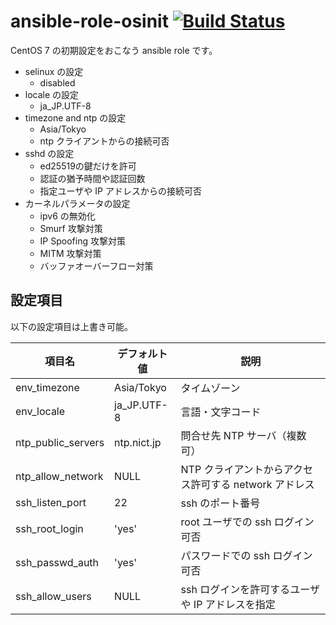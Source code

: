 # ansible-role-osinit [![Build Status](https://travis-ci.org/izumimatsuo/ansible-role-osinit.svg?branch=master)](https://travis-ci.org/izumimatsuo/ansible-role-osinit)

CentOS 7 の初期設定をおこなう ansible role です。

* selinux の設定
  * disabled
* locale の設定
  * ja_JP.UTF-8
* timezone and ntp の設定
  * Asia/Tokyo
  * ntp クライアントからの接続可否
* sshd の設定
  * ed25519の鍵だけを許可
  * 認証の猶予時間や認証回数
  * 指定ユーザや IP アドレスからの接続可否
* カーネルパラメータの設定
  * ipv6 の無効化
  * Smurf 攻撃対策
  * IP Spoofing 攻撃対策
  * MITM 攻撃対策
  * バッファオーバーフロー対策

## 設定項目

以下の設定項目は上書き可能。

項目名                |デフォルト値|説明
----------------------|------------|-----------------------------------------------------
env_timezone          |Asia/Tokyo  |タイムゾーン
env_locale            |ja_JP.UTF-8 |言語・文字コード
ntp_public_servers    |ntp.nict.jp |問合せ先 NTP サーバ（複数可）
ntp_allow_network     |NULL        |NTP クライアントからアクセス許可する network アドレス
ssh_listen_port       |22          |ssh のポート番号
ssh_root_login        |'yes'       |root ユーザでの ssh ログイン可否
ssh_passwd_auth       |'yes'       |パスワードでの ssh ログイン可否
ssh_allow_users       |NULL        |ssh ログインを許可するユーザや IP アドレスを指定
